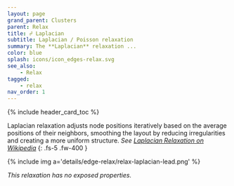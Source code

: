 ```yaml
---
layout: page
grand_parent: Clusters
parent: Relax
title: ☍ Laplacian
subtitle: Laplacian / Poisson relaxation
summary: The **Laplacian** relaxation ...
color: blue
splash: icons/icon_edges-relax.svg
see_also:
    - Relax
tagged: 
    - relax
nav_order: 1
---
```


{% include header_card_toc %}

Laplacian relaxation adjusts node positions iteratively based on the average positions of their neighbors, smoothing the layout by reducing irregularities and creating a more uniform structure. *See [Laplacian Relaxation on Wikipedia](https://en.wikipedia.org/wiki/Relaxation_(iterative_method))*
{: .fs-5 .fw-400 } 

{% include img a='details/edge-relax/relax-laplacian-lead.png' %}

*This relaxation has no exposed properties.*
